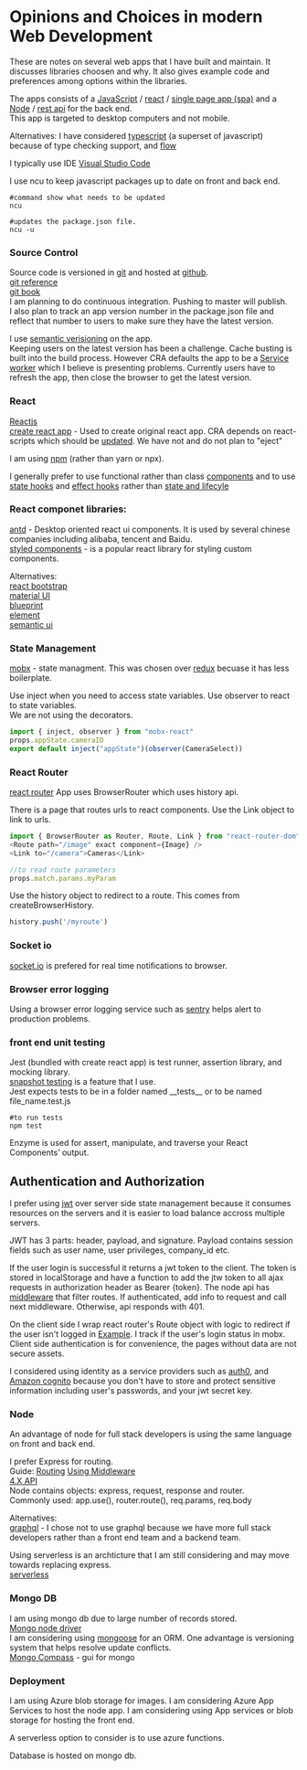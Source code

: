 # Opinions and Choices in modern Web Development
These are notes on several web apps that I have built and maintain. It discusses libraries choosen and why. It also gives example code and preferences among options within the libraries.   

The apps consists of a [JavaScript](https://developer.mozilla.org/en-US/docs/Web/JavaScript) / [react](https://reactjs.org/) /  [single page app (spa)](https://en.wikipedia.org/wiki/Single-page_application) and a [Node](https://nodejs.org) / [rest api](https://en.wikipedia.org/wiki/Representational_state_transfer) for the back end.   
This app is targeted to desktop computers and not mobile.

Alternatives: I have considered [typescript](https://www.typescriptlang.org/) (a superset of javascript) because of type checking support,  and [flow](https://flow.org/)   

I typically use IDE [Visual Studio Code](https://code.visualstudio.com/)  

I use ncu to keep javascript packages up to date on front and back end.  
```
#command show what needs to be updated
ncu 

#updates the package.json file. 
ncu -u 
```

### Source Control
Source code is versioned in [git](https://git-scm.com/) and hosted at [github](https://github.com/).  
[git reference](https://git-scm.com/docs)  
[git book](https://git-scm.com/book/en/v2)  
I am planning to do continuous integration. Pushing to master will publish.  
I also plan to track an app version number in the package.json file and reflect that number to users to make sure they have the latest version. 

I use [semantic verisioning](https://semver.org/) on the app.   
Keeping users on the latest version has been a challenge. Cache busting is built into the build process. However CRA defaults the app to be a [Service worker](https://developers.google.com/web/fundamentals/primers/service-workers/) which I believe is presenting problems. Currently users have to refresh the app, then close the browser to get the latest version.   

### React  
[Reactjs](https://reactjs.org/docs/getting-started.html)    
[create react app](https://github.com/facebook/create-react-app) - Used to create original react app. CRA depends on react-scripts which should be [updated](https://create-react-app.dev/docs/updating-to-new-releases). We have not and do not plan to "eject"    

I am using [npm](https://www.npmjs.com/) (rather than yarn or npx).  

I generally prefer to use functional rather than class [components](https://reactjs.org/docs/components-and-props.html) and to use [state hooks](https://reactjs.org/docs/hooks-state.html) and [effect hooks](https://reactjs.org/docs/hooks-effect.html) rather than [state and lifecyle](https://reactjs.org/docs/state-and-lifecycle.html)     

### React componet libraries:  
[antd](https://ant.design/docs/react/introduce) - Desktop oriented react ui components. It is used by several chinese companies including alibaba, tencent and Baidu.   
[styled components](https://www.styled-components.com/) - is a popular react library for styling custom components.  

Alternatives:  
[react bootstrap](https://react-bootstrap.github.io/)  
[material UI](https://material-ui.com/)  
[blueprint](https://blueprintjs.com/)  
[element](https://element.eleme.io)  
[semantic ui](https://semantic-ui.com/)  

### State Management   
[mobx](https://mobx.js.org/intro/overview.html) - state managment. This was chosen over [redux](https://redux.js.org/) becuase it has less boilerplate.    

Use inject when you need to access state variables. Use observer to react to state variables.  
We are not using the decorators.  

```javascript
import { inject, observer } from "mobx-react"
props.appState.cameraID
export default inject("appState")(observer(CameraSelect))
```

### React Router
[react router](https://reacttraining.com/react-router/web/guides/philosophy)  App uses BrowserRouter which uses history api.

There is a page that routes urls to react components. Use the Link object to link to urls.   
```javascript
import { BrowserRouter as Router, Route, Link } from "react-router-dom";
<Route path="/image" exact component={Image} />
<Link to="/camera">Cameras</Link>

//to read route parameters
props.match.params.myParam
```

Use the history object to redirect to a route. This comes from createBrowserHistory.  
```javascript
history.push('/myroute')
````

### Socket io
[socket.io](https://socket.io) is prefered for real time notifications to browser.  

### Browser error logging
Using a browser error logging service such as [sentry](https://sentry.io/) helps alert to production problems.  

### front end unit testing
Jest (bundled with create react app) is test runner, assertion library, and mocking library.  
[snapshot testing](https://jestjs.io/docs/en/snapshot-testing) is a feature that I use.  
Jest expects tests to be in a folder named \_\_tests__ or to be named file_name.test.js  
```
#to run tests
npm test
```

Enzyme is used for assert, manipulate, and traverse your React Components’ output.  

## Authentication and Authorization
I prefer using [jwt](https://jwt.io/) over server side state management because it consumes resources on the servers and it is easier to load balance accross multiple servers. 

JWT has 3 parts: header, payload, and signature. Payload contains session fields such as user name, user privileges, company_id etc. 

If the user login is successful it returns a jwt token to the client. The token is stored in localStorage and have a function to add the jtw token to all ajax requests in authorization header as Bearer {token}. The node api has [middleware](http://expressjs.com/en/guide/using-middleware.html) that filter routes. If authenticated, add info to request and call next middleware. Otherwise, api responds with 401. 

On the client side I wrap react router's Route object with logic to redirect if the user isn't logged in [Example](https://reacttraining.com/react-router/web/example/auth-workflow). I track if the user's login status in mobx. Client side authentication is for convenience, the pages without data are not secure assets.   

I considered using identity as a service providers such as [auth0](https://auth0.com/), and [Amazon cognito](https://aws.amazon.com/cognito/) because you don't have to store and protect sensitive information including user's passwords, and your jwt secret key.  


### Node  
An advantage of node for full stack developers is using the same language on front and back end.  

I prefer Express for routing.  
Guide: [Routing](https://expressjs.com/en/guide/routing.html) [Using Middleware](http://expressjs.com/en/guide/using-middleware.html)  
[4.X API](https://expressjs.com/en/api.html)  
Node contains objects: express, request, response and router.  
Commonly used: app.use(), router.route(), req.params, req.body    

Alternatives:  
[graphql](https://graphql.org/) - I chose not to use graphql because we have more full stack developers rather than a front end team and a backend team.     

Using serverless is an archticture that I am still considering and may move towards replacing express.  
[serverless](https://serverless.com/)   

### Mongo DB
I am using mongo db due to large number of records stored.  
[Mongo node driver](https://mongodb.github.io/node-mongodb-native/contents.html)  
I am considering using [mongoose](https://mongoosejs.com/) for an ORM. One advantage is versioning system that helps resolve update conflicts.    
[Mongo Compass](https://www.mongodb.com/products/compass) - gui for mongo

### Deployment
I am using Azure blob storage for images. I am considering Azure App Services to host the node app. I am considering using App services or blob storage for hosting the front end.  

A serverless option to consider is to use azure functions.

Database is hosted on mongo db.  
